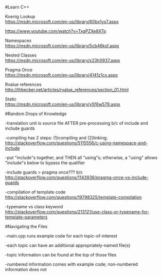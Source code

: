 #Learn C++

Koenig Lookup   
https://msdn.microsoft.com/en-us/library/60bx1ys7.aspx

https://www.youtube.com/watch?v=TxgPZXe8XTo

Namespaces      
https://msdn.microsoft.com/en-us/library/5cb46ksf.aspx

Nested Classes  
https://msdn.microsoft.com/en-us/library/x23h0937.aspx

Pragma Once			
https://msdn.microsoft.com/en-us/library/4141z1cx.aspx

Rvalue references   
http://thbecker.net/articles/rvalue_references/section_01.html

Static					
https://msdn.microsoft.com/en-us/library/y5f6w579.aspx



#Random Drops of Knowledge

-translation unit is source file AFTER pre-processing b/c of include and include guards 

-compiling has 2 steps: (1)compiling and (2)linking;  http://stackoverflow.com/questions/5115556/c-using-namespace-and-include

-put "include"s together, and THEN all "using"s; otherwise, a "using" allows "include"s below to bypass the qualifier 

-include guards > pragma once??? b/c http://stackoverflow.com/questions/1143936/pragma-once-vs-include-guards

-compilation of template code http://stackoverflow.com/questions/19798325/template-compilation

-typename vs class keyword http://stackoverflow.com/questions/213121/use-class-or-typename-for-template-parameters

#Navigating the Files

-main.cpp runs example code for each topic-of-interest

-each topic can have an additional appropriately-named file(s)

-topic information can be found at the top of those files

-numbered information comes with example code; non-numbered information does not
